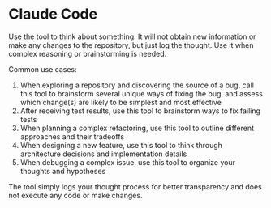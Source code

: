 # Claude Code
Use the tool to think about something. It will not obtain new information or make any changes to the repository, but just log the thought. Use it when complex reasoning or brainstorming is needed.

Common use cases:
1. When exploring a repository and discovering the source of a bug, call this tool to brainstorm several unique ways of fixing the bug, and assess which change(s) are likely to be simplest and most effective
2. After receiving test results, use this tool to brainstorm ways to fix failing tests
3. When planning a complex refactoring, use this tool to outline different approaches and their tradeoffs
4. When designing a new feature, use this tool to think through architecture decisions and implementation details
5. When debugging a complex issue, use this tool to organize your thoughts and hypotheses

The tool simply logs your thought process for better transparency and does not execute any code or make changes.
